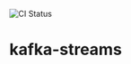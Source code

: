 ![CI Status](https://github.com/atulkaushal/kafka-streams/workflows/CI%20Status/badge.svg)
# kafka-streams
